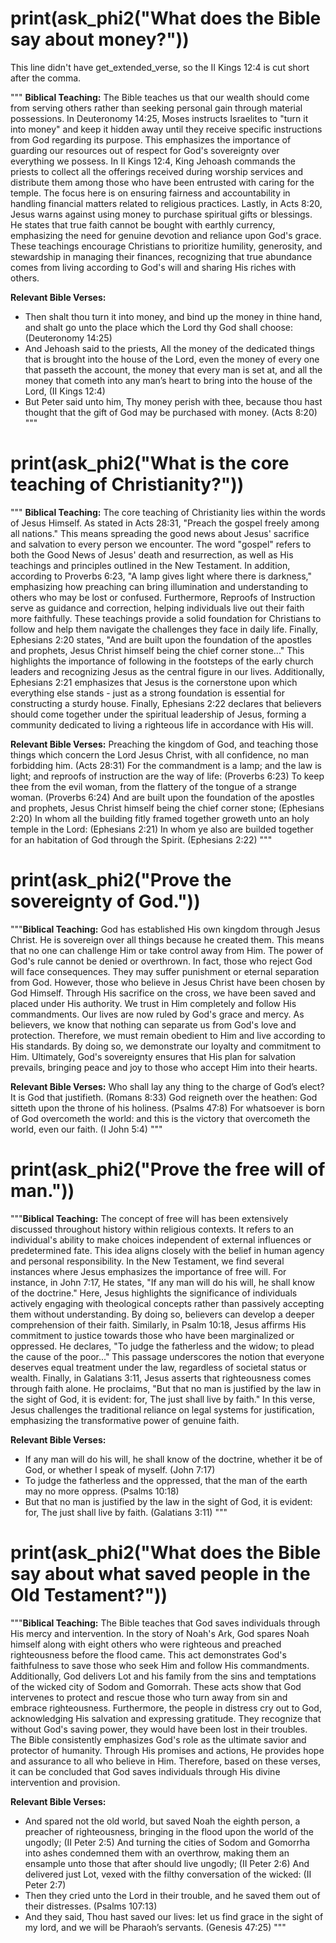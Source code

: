 # print(ask_phi2("What does the Bible say about money?"))
This line didn't have get_extended_verse, so the II Kings 12:4 is cut short after the comma.


"""
**Biblical Teaching:**
The Bible teaches us that our wealth should come from serving others rather than seeking personal gain through material possessions. In Deuteronomy 14:25, Moses
instructs Israelites to "turn it into money" and keep it hidden away until they receive specific instructions from God regarding its purpose. This emphasizes the
importance of guarding our resources out of respect for God's sovereignty over everything we possess. In II Kings 12:4, King Jehoash commands the priests to collect
all the offerings received during worship services and distribute them among those who have been entrusted with caring for the temple. The focus here is on ensuring
fairness and accountability in handling financial matters related to religious practices. Lastly, in Acts 8:20, Jesus warns against using money to purchase spiritual
gifts or blessings. He states that true faith cannot be bought with earthly currency, emphasizing the need for genuine devotion and reliance upon God's grace. These
teachings encourage Christians to prioritize humility, generosity, and stewardship in managing their finances, recognizing that true abundance comes from living
according to God's will and sharing His riches with others.

**Relevant Bible Verses:**
- Then shalt thou turn it into money, and bind up the money in thine hand, and shalt go unto the place which the Lord thy God shall choose: (Deuteronomy 14:25)
- And Jehoash said to the priests, All the money of the dedicated things that is brought into the house of the Lord, even the money of every one that passeth the
  account, the money that every man is set at, and all the money that cometh into any man’s heart to bring into the house of the Lord, (II Kings 12:4)
- But Peter said unto him, Thy money perish with thee, because thou hast thought that the gift of God may be purchased with money. (Acts 8:20)
"""

# print(ask_phi2("What is the core teaching of Christianity?"))
"""
**Biblical Teaching:**
The core teaching of Christianity lies within the words of Jesus Himself. As stated in Acts 28:31, "Preach the gospel freely among all nations." This means spreading
the good news about Jesus' sacrifice and salvation to every person we encounter. The word "gospel" refers to both the Good News of Jesus' death and resurrection,
as well as His teachings and principles outlined in the New Testament. In addition, according to Proverbs 6:23, "A lamp gives light where there is darkness,"
emphasizing how preaching can bring illumination and understanding to others who may be lost or confused. Furthermore, Reproofs of Instruction serve as guidance and
correction, helping individuals live out their faith more faithfully. These teachings provide a solid foundation for Christians to follow and help them navigate the
challenges they face in daily life. Finally, Ephesians 2:20 states, "And are built upon the foundation of the apostles and prophets, Jesus Christ himself being the
chief corner stone..." This highlights the importance of following in the footsteps of the early church leaders and recognizing Jesus as the central figure in our lives. 
Additionally, Ephesians 2:21 emphasizes that Jesus is the cornerstone upon which everything else stands - just as a strong foundation is essential for constructing a 
sturdy house. Finally, Ephesians 2:22 declares that believers should come together under the spiritual leadership of Jesus, forming a community dedicated to living a 
righteous life in accordance with His will.

**Relevant Bible Verses:**
Preaching the kingdom of God, and teaching those things which concern the Lord Jesus Christ, with all confidence, no man forbidding him. (Acts 28:31)
For the commandment is a lamp; and the law is light; and reproofs of instruction are the way of life: (Proverbs 6:23) To keep thee from the evil woman, from the
flattery of the tongue of a strange woman. (Proverbs 6:24)
And are built upon the foundation of the apostles and prophets, Jesus Christ himself being the chief corner stone; (Ephesians 2:20) In whom all the building fitly framed
together groweth unto an holy temple in the Lord: (Ephesians 2:21) In whom ye also are builded together for an habitation of God through the Spirit. (Ephesians 2:22)
"""

# print(ask_phi2("Prove the sovereignty of God."))
"""**Biblical Teaching:**
God has established His own kingdom through Jesus Christ. He is sovereign over all things because he created them. This means that no one can challenge Him or
take control away from Him. The power of God's rule cannot be denied or overthrown. In fact, those who reject God will face consequences. They may suffer punishment or
eternal separation from God. However, those who believe in Jesus Christ have been chosen by God Himself. Through His sacrifice on the cross, we have been saved and
placed under His authority. We trust in Him completely and follow His commandments. Our lives are now ruled by God's grace and mercy. As believers, we know that nothing
can separate us from God's love and protection. Therefore, we must remain obedient to Him and live according to His standards. By doing so, we demonstrate our loyalty
and commitment to Him. Ultimately, God's sovereignty ensures that His plan for salvation prevails, bringing peace and joy to those who accept Him into their hearts.

**Relevant Bible Verses:**
Who shall lay any thing to the charge of God’s elect? It is God that justifieth. (Romans 8:33)
God reigneth over the heathen: God sitteth upon the throne of his holiness. (Psalms 47:8)
For whatsoever is born of God overcometh the world: and this is the victory that overcometh the world, even our faith. (I John 5:4)
"""

# print(ask_phi2("Prove the free will of man."))
"""**Biblical Teaching:**
The concept of free will has been extensively discussed throughout history within religious contexts. It refers to an individual's ability to make choices independent of
external influences or predetermined fate. This idea aligns closely with the belief in human agency and personal responsibility. In the New Testament, we find several
instances where Jesus emphasizes the importance of free will. For instance, in John 7:17, He states, "If any man will do his will, he shall know of the doctrine." Here,
Jesus highlights the significance of individuals actively engaging with theological concepts rather than passively accepting them without understanding. By doing so,
believers can develop a deeper comprehension of their faith. Similarly, in Psalm 10:18, Jesus affirms His commitment to justice towards those who have been marginalized
or oppressed. He declares, "To judge the fatherless and the widow; to plead the cause of the poor..." This passage underscores the notion that everyone deserves equal
treatment under the law, regardless of societal status or wealth. Finally, in Galatians 3:11, Jesus asserts that righteousness comes through faith alone. He proclaims,
"But that no man is justified by the law in the sight of God, it is evident: for, The just shall live by faith." In this verse, Jesus challenges the traditional reliance
on legal systems for justification, emphasizing the transformative power of genuine faith.

**Relevant Bible Verses:**
- If any man will do his will, he shall know of the doctrine, whether it be of God, or whether I speak of myself. (John 7:17)
- To judge the fatherless and the oppressed, that the man of the earth may no more oppress. (Psalms 10:18)
- But that no man is justified by the law in the sight of God, it is evident: for, The just shall live by faith. (Galatians 3:11)
"""

# print(ask_phi2("What does the Bible say about what saved people in the Old Testament?"))
"""**Biblical Teaching:**
The Bible teaches that God saves individuals through His mercy and intervention. In the story of Noah's Ark, God spares Noah himself along with eight others who were
righteous and preached righteousness before the flood came. This act demonstrates God's faithfulness to save those who seek Him and follow His commandments. Additionally,
God delivers Lot and his family from the sins and temptations of the wicked city of Sodom and Gomorrah. These acts show that God intervenes to protect and rescue those
who turn away from sin and embrace righteousness. Furthermore, the people in distress cry out to God, acknowledging His salvation and expressing gratitude. They recognize
that without God's saving power, they would have been lost in their troubles. The Bible consistently emphasizes God's role as the ultimate savior and protector of
humanity. Through His promises and actions, He provides hope and assurance to all who believe in Him. Therefore, based on these verses, it can be concluded that God
saves individuals through His divine intervention and provision.

**Relevant Bible Verses:**
- And spared not the old world, but saved Noah the eighth person, a preacher of righteousness, bringing in the flood upon the world of the ungodly; (II Peter 2:5)
And turning the cities of Sodom and Gomorrha into ashes condemned them with an overthrow, making them an ensample unto those that after should live ungodly; (II Peter 2:6)
And delivered just Lot, vexed with the filthy conversation of the wicked: (II Peter 2:7)
- Then they cried unto the Lord in their trouble, and he saved them out of their distresses. (Psalms 107:13)
- And they said, Thou hast saved our lives: let us find grace in the sight of my lord, and we will be Pharaoh’s servants. (Genesis 47:25)
"""
